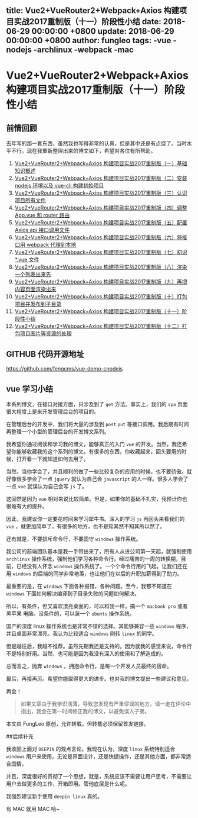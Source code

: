 title: Vue2+VueRouter2+Webpack+Axios 构建项目实战2017重制版（十一）阶段性小结
date: 2018-06-29 00:00:00 +0800
update: 2018-06-29 00:00:00 +0800
author: fungleo
tags:
    -vue
    -nodejs
    -archlinux
    -webpack
    -mac
---

# Vue2+VueRouter2+Webpack+Axios 构建项目实战2017重制版（十一）阶段性小结

## 前情回顾

去年写的那一套东西，虽然我也写得非常的认真，但是其中还是有点绕了。当时水平不行。现在我重新整理出来的博文如下，希望对各位有所帮助。

1. [Vue2+VueRouter2+Webpack+Axios 构建项目实战2017重制版（一）基础知识概述](http://blog.csdn.net/fungleo/article/details/77575077)
2. [Vue2+VueRouter2+Webpack+Axios 构建项目实战2017重制版（二）安装 nodejs 环境以及 vue-cli 构建初始项目](http://blog.csdn.net/fungleo/article/details/77584701)
3. [Vue2+VueRouter2+Webpack+Axios 构建项目实战2017重制版（三）认识项目所有文件](http://blog.csdn.net/fungleo/article/details/77585205)
4. [Vue2+VueRouter2+Webpack+Axios 构建项目实战2017重制版（四）调整 App.vue 和 router 路由](http://blog.csdn.net/fungleo/article/details/77600798)
5. [Vue2+VueRouter2+Webpack+Axios 构建项目实战2017重制版（五）配置 Axios api 接口调用文件](http://blog.csdn.net/fungleo/article/details/77601270)
6. [Vue2+VueRouter2+Webpack+Axios 构建项目实战2017重制版（六）将接口用 webpack 代理到本地](http://blog.csdn.net/fungleo/article/details/77601761)
7. [Vue2+VueRouter2+Webpack+Axios 构建项目实战2017重制版（七）初识 *.vue 文件](http://blog.csdn.net/fungleo/article/details/77602914)
8. [Vue2+VueRouter2+Webpack+Axios 构建项目实战2017重制版（八）渲染一个列表出来先](http://blog.csdn.net/fungleo/article/details/77603537)
9. [Vue2+VueRouter2+Webpack+Axios 构建项目实战2017重制版（九）再把内容页面渲染出来](http://blog.csdn.net/fungleo/article/details/77604490)
10. [Vue2+VueRouter2+Webpack+Axios 构建项目实战2017重制版（十）打包项目并发布到子目录](http://blog.csdn.net/fungleo/article/details/77606216)
11. [Vue2+VueRouter2+Webpack+Axios 构建项目实战2017重制版（十一）阶段性小结](http://blog.csdn.net/fungleo/article/details/77606321)
12. [Vue2+VueRouter2+Webpack+Axios 构建项目实战2017重制版（十二）打包项目图片等资源的处理](http://blog.csdn.net/fungleo/article/details/77799057)

## GITHUB 代码开源地址

https://github.com/fengcms/vue-demo-cnodejs

## vue 学习小结

本系列博文，在接口对接方面，只涉及到了 `get` 方法。事实上，我们的 `spa` 页面很大程度上是来开发管理后台的项目的。

在管理后台的开发中，我们将大量的涉及到 `post` `put` 等接口调用。我后期有时间再整理一个小型的管理后台的开发博文系列。

我希望你通过阅读和学习我的博文，能够真正的入门 `vue` 的开发。当然，我还希望你能够收藏我的这个系列的博文。有很多的东西，你收藏起来，回头要用的时候，打开看一下就知道如何去用了。

当然，当你学会了，并且顺利的做了一些比较复杂的应用的时候，也不要骄傲。就好像很多学会了一点 `jquery` 就认为自己会 `javascript` 的人一样。很多人学会了一点 `vue` 就误认为自己会写 `js` 了。

这固然是因为 `vue` 相对来说比较简单。但是，如果你的基础不扎实，我预计你也很难有大的提升。

因此，我建议你一定要花时间来学习犀牛书。深入的学习 `js` 再回头来看我们的 `vue` ，就更加简单了，有很多的地方，也不是知其然不知其所以然了。

还有就是，不要排斥命令行，不要固守 `windows` 操作系统。

我公司的前端团队基本是我一手带出来了，所有人从进公司第一天起，就强制使用 `archlinux` 操作系统，强制他们学习各种命令行。经过痛苦的一周的转换期，目前，已经没有人怀念 `windows` 操作系统了。一个个命令行用的飞起，让我们还在用 `windows` 的后端的同学非常艳羡，也让他们在以后的升职加薪得到了助力。

最重要的是，在 `windows` 下面各种报错，各种问题。至今，我都不知道在 `windows` 下面如何解决编译到子目录失败的问题如何解决。

所以，有条件，但又喜欢漂亮桌面的，可以和我一样，搞一个 `macbook pro` 或者 黑苹果 电脑。没条件的，可以装一个 `ubuntu` 操作系统。

国产的深度 linux 操作系统也是非常不错的选择。其能够兼容一些 `windows` 程序，并且桌面非常漂亮。我认为比较适合 `windows` 刚转 `linux` 的同学。

但是越往后，我越不推荐。虽然先期我还是支持的。因为就我的感觉来说，命令行不是特别好用。当然，也可能是因为我没有深入的使用和了解造成的。

总而言之，抛弃 `windows` ，拥抱命令行，是每一个开发人员最终的宿命。

最后，再接再厉。希望你能取得更大的进步。也对我的博文提出一些建议和意见。

再会！

> 如果文章由于我学识浅薄，导致您发现有严重谬误的地方，请一定在评论中指出，我会在第一时间修正我的博文，以避免误人子弟。

本文由 FungLeo 原创，允许转载，但转载必须保留首发链接。

##后续补充

我收回上面对 `DEEPIN` 的观点言论。我现在认为，深度 `linux` 系统特别适合 `windows` 用户来使用，无论是界面设计，还是快捷操作，还是其他方面，都非常适合国情。

并且，深度很好的贯彻了一个思想，就是，系统应该不需要让用户思考，不需要让用户去做更多的工作，开箱即用。管他底层是什么呢。

我强烈建议新手使用 `deepin linux` 真的。

有 MAC 就用 MAC 哈~

